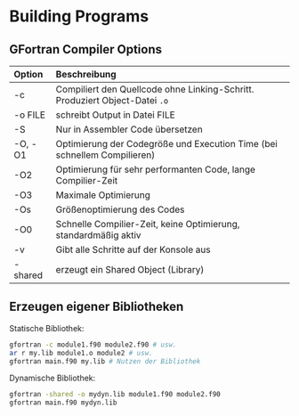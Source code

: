# Building Programs

## GFortran Compiler Options

Option | Beschreibung
:--- | :---
-c | Compiliert den Quellcode ohne Linking-Schritt. Produziert Object-Datei `.o`
-o FILE | schreibt Output in Datei FILE
-S | Nur in Assembler Code übersetzen
-O, -O1 | Optimierung der Codegröße und Execution Time (bei schnellem Compilieren)
-O2 | Optimierung für sehr performanten Code, lange Compilier-Zeit
-O3 | Maximale Optimierung
-Os | Größenoptimierung des Codes
-O0 | Schnelle Compilier-Zeit, keine Optimierung, standardmäßig aktiv
-v | Gibt alle Schritte auf der Konsole aus
-shared | erzeugt ein Shared Object (Library)

## Erzeugen eigener Bibliotheken

Statische Bibliothek:

```sh
gfortran -c module1.f90 module2.f90 # usw.
ar r my.lib module1.o module2 # usw.
gfortran main.f90 my.lib # Nutzen der Bibliothek
```

Dynamische Bibliothek:

```sh
gfortran -shared -o mydyn.lib module1.f90 module2.f90
gfortran main.f90 mydyn.lib
```
